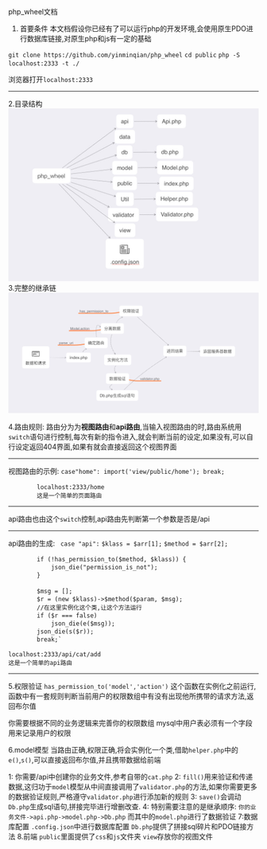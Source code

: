 php_wheel文档
1. 首要条件
本文档假设你已经有了可以运行php的开发环境,会使用原生PDO进行数据库链接,对原生php和js有一定的基础


`git clone https://github.com/yinminqian/php_wheel`
`cd public`
`php -S localhost:2333 -t ./`




浏览器打开`localhost:2333`

-------






2.目录结构
![](media/15194783276766/15194808566505.jpg)
3.完整的继承链
![](media/15194783276766/15194816177940.jpg)
 
4.路由规则:
        路由分为为**视图路由**和**api路由**,当输入视图路由的时,路由系统用`switch`语句进行控制,每次有新的指令进入,就会判断当前的设定,如果没有,可以自行设定返回404界面,如果有就会直接返回这个视图界面
        
-------
视图路由的示例:
`case"home":
            import('view/public/home');
            break;`
            
            
            localhost:2333/home
            这是一个简单的页面路由
-------
api路由也由这个`switch`控制,api路由先判断第一个参数是否是/api

-------
api路由的生成:
` case "api":`
            `$klass = $arr[1];`
            `$method = $arr[2];`

            if (!has_permission_to($method, $klass)) {
                json_die("permission_is_not");
            }

            $msg = [];
            $r = (new $klass)->$method($param, $msg);
            //在这里实例化这个类,让这个方法运行
            if ($r === false)
                json_die(e($msg));
            json_die(s($r));
            break;`


```
localhost:2333/api/cat/add
这是一个简单的api路由
```

-------

5.权限验证
`has_permission_to('model','action')` 
这个函数在实例化之前运行,函数中有一套规则判断当前用户的权限数组中有没有出现他所携带的请求方法,返回布尔值

你需要根据不同的业务逻辑来完善你的权限数组
mysql中用户表必须有一个字段用来记录用户的权限



6.model模型
 当路由正确,权限正确,将会实例化一个类,借助`helper.php`中的`e()`,`s()`,可以直接返回布尔值,并且携带数据给前端
 
 1:
 你需要/api中创建你的业务文件,参考自带的`cat.php`
 2:
 `fill()`用来验证和传递数据,这归功于`model`模型从中间直接调用了`validator.php`的方法,如果你需要更多的数据验证规则,严格遵守`validator.php`进行添加新的规则
 3:
 `save()`会调动`Db.php`生成sql语句,拼接完毕进行增删改查.
 4:
 特别需要注意的是继承顺序:
 `你的业务文件->api.php->model.php->Db.php`
 而其中的`model.php`进行了数据验证
 7:数据库配置
 `.config.json`中进行数据库配置
 `Db.php`提供了拼接sql碎片和PDO链接方法
8.前端
`public`里面提供了`css`和`js`文件夹
`view`存放你的视图文件
  
 
 
 






